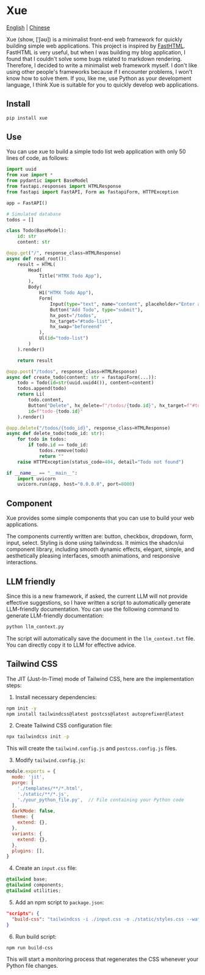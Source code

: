 # Xue

[English](README.md) | [Chinese](README_CN.md)

Xue (show, [ˈʃəʊ]) is a minimalist front-end web framework for quickly building simple web applications. This project is inspired by [FastHTML](https://github.com/AnswerDotAI/fasthtml). FastHTML is very useful, but when I was building my blog application, I found that I couldn't solve some bugs related to markdown rendering. Therefore, I decided to write a minimalist web framework myself. I don't like using other people's frameworks because if I encounter problems, I won't know how to solve them. If you, like me, use Python as your development language, I think Xue is suitable for you to quickly develop web applications.

## Install

```bash
pip install xue
```

## Use

You can use xue to build a simple todo list web application with only 50 lines of code, as follows:

```python
import uuid
from xue import *
from pydantic import BaseModel
from fastapi.responses import HTMLResponse
from fastapi import FastAPI, Form as fastapiForm, HTTPException

app = FastAPI()

# Simulated database
todos = []

class Todo(BaseModel):
    id: str
    content: str

@app.get("/", response_class=HTMLResponse)
async def read_root():
    result = HTML(
        Head(
            Title("HTMX Todo App"),
        ),
        Body(
            H1("HTMX Todo App"),
            Form(
                Input(type="text", name="content", placeholder="Enter a new todo", required="required"),
                Button("Add Todo", type="submit"),
                hx_post="/todos",
                hx_target="#todo-list",
                hx_swap="beforeend"
            ),
            Ul(id="todo-list")
        )
    ).render()

    return result

@app.post("/todos", response_class=HTMLResponse)
async def create_todo(content: str = fastapiForm(...)):
    todo = Todo(id=str(uuid.uuid4()), content=content)
    todos.append(todo)
    return Li(
        todo.content,
        Button("Delete", hx_delete=f"/todos/{todo.id}", hx_target=f"#todo-{todo.id}", hx_swap="outerHTML"),
        id=f"todo-{todo.id}"
    ).render()

@app.delete("/todos/{todo_id}", response_class=HTMLResponse)
async def delete_todo(todo_id: str):
    for todo in todos:
        if todo.id == todo_id:
            todos.remove(todo)
            return ""
    raise HTTPException(status_code=404, detail="Todo not found")

if __name__ == "__main__":
    import uvicorn
    uvicorn.run(app, host="0.0.0.0", port=8000)
```

## Component

Xue provides some simple components that you can use to build your web applications.

The components currently written are: button, checkbox, dropdown, form, input, select. Styling is done using tailwindcss. It mimics the shadcn/ui component library, including smooth dynamic effects, elegant, simple, and aesthetically pleasing interfaces, smooth animations, and responsive interactions.

## LLM friendly

Since this is a new framework, if asked, the current LLM will not provide effective suggestions, so I have written a script to automatically generate LLM-friendly documentation. You can use the following command to generate LLM-friendly documentation:

```bash
python llm_context.py
```

The script will automatically save the document in the `llm_context.txt` file. You can directly copy it to LLM for effective advice.

## Tailwind CSS

The JIT (Just-In-Time) mode of Tailwind CSS, here are the implementation steps:

1. Install necessary dependencies:

```bash
npm init -y
npm install tailwindcss@latest postcss@latest autoprefixer@latest
```

2. Create Tailwind CSS configuration file:

```bash
npx tailwindcss init -p
```

This will create the `tailwind.config.js` and `postcss.config.js` files.

3. Modify `tailwind.config.js`:

```javascript
module.exports = {
  mode: 'jit',
  purge: [
    './templates/**/*.html',
    './static/**/*.js',
    './your_python_file.py',  // File containing your Python code
  ],
  darkMode: false,
  theme: {
    extend: {},
  },
  variants: {
    extend: {},
  },
  plugins: [],
}
```

4. Create an `input.css` file:

```css
@tailwind base;
@tailwind components;
@tailwind utilities;
```

5. Add an npm script to `package.json`:

```json
"scripts": {
  "build-css": "tailwindcss -i ./input.css -o ./static/styles.css --watch"
}
```

6. Run build script:

```bash
npm run build-css
```

This will start a monitoring process that regenerates the CSS whenever your Python file changes.
